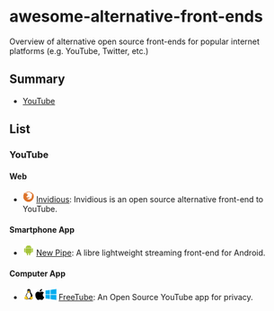# awesome-alternative-front-ends

Overview of alternative open source front-ends for popular internet platforms (e.g. YouTube, Twitter, etc.)

## Summary
- [YouTube](#youtube)




## List

### YouTube

#### Web

- <img src="images/firefox-plain.svg" width="20" height="20"/> [Invidious](https://github.com/iv-org/invidious): Invidious is an open source alternative front-end to YouTube.

#### Smartphone App

- <img src="images/android-original.svg" width="20" height="20"/> [New Pipe](https://github.com/TeamNewPipe/NewPipe): A libre lightweight streaming front-end for Android.


#### Computer App

- <img src="images/linux-original.svg" width="20" height="20"/><img src="images/apple-original.svg" width="20" height="20"/><img src="images/windows8-original.svg" width="20" height="20"/> [FreeTube](https://github.com/FreeTubeApp/FreeTube): An Open Source YouTube app for privacy.

